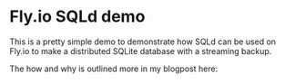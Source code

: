 # Fly.io SQLd demo

This is a pretty simple demo to demonstrate how SQLd can be used on Fly.io to make a distributed SQLite database with a streaming backup.

The how and why is outlined more in my blogpost here: 
